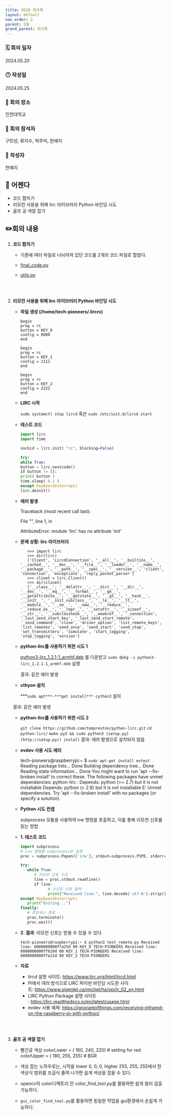 ```yaml
---
title: 0520 회의록
layout: default
nav_order: 2
parent: 5월
grand_parent: 회의록
---
```


### 🗓️ 회의 일자

2024.05.20

### 🕛 작성일

2024.05.25

### 🚩 회의 장소

인천대학교

### 🤝 회의 참석자

구민성, 류지수, 박주미, 한예지

### 🙎 작성자

한예지

## 📣 어젠다

- 코드 합치기
- 리모컨 사용을 위해 lirc 라이브러리 Python 바인딩 시도
- 골프 공 색깔 잡기

## ✏️회의 내용

1. **코드 합치기**

   - 기존에 여러 파일로 나뉘어져 있던 코드를 2개의 코드 파일로 합쳤다.
   - [final_code.py](https://github.com/TECH-PIONEERS/capstone-project/blob/main/opencv/final_code.py)
   - [utils.py](https://github.com/TECH-PIONEERS/capstone-project/blob/main/opencv/utils.py)

     <br/><br/>

2. **리모컨 사용을 위해 lirc 라이브러리 Python 바인딩 시도**

   - **파일 생성 (/home/tech-pioneers/.lircrc)**
      
      ```
      begin
      prog = rc
      button = KEY_0
      config = 0000
      end
      
      begin
      prog = rc
      button = KEY_1
      config = 1111
      end
      
      begin
      prog = rc
      button = KEY_2
      config = 2222
      end
      
      ```
      
   - **LIRC 시작**
      
      `sudo systemctl stop lircd` 혹은 `sudo /etc/init.d/lircd start`
      
   - **테스트 코드**
      
      ```python
      import lirc
      import time
      
      sockid = lirc.init( "rc", blocking=False)
      
      try:
      while True:
      button = lirc.nextcode()
      if button != []:
      print( button )
      time.sleep( 0.2 )
      except KeyboardInterrupt:
      lirc.deinit()
      
      ```
      
   - **에러 발생**
      
      Traceback (most recent call last):
      
      File "", line 1, in
      
      AttributeError: module 'lirc' has no attribute 'init'
      
   - **문제 상황: lirc 라이브러리**
      
      ```
         >>> import lirc
         >>> dir(lirc)
         ['Client', 'LircdConnection', '__all__', '__builtins__', '__cached__', '__doc__', '__file__', '__loader__', '__name__', '__package__', '__path__', '__spec__', '__version__', 'client', 'connection', 'exceptions', 'reply_packet_parser']
         >>> clinet = lirc.Client()
         >>> dir(clinet)
         ['__class__', '__delattr__', '__dict__', '__dir__', '__doc__', '__eq__', '__format__', '__ge__', '__getattribute__', '__getstate__', '__gt__', '__hash__', '__init__', '__init_subclass__', '__le__', '__lt__', '__module__', '__ne__', '__new__', '__reduce__', '__reduce_ex__', '__repr__', '__setattr__', '__sizeof__', '__str__', '__subclasshook__', '__weakref__', '_connection', '_last_send_start_key', '_last_send_start_remote', '_send_command', 'close', 'driver_option', 'list_remote_keys', 'list_remotes', 'send_once', 'send_start', 'send_stop', 'set_transmitters', 'simulate', 'start_logging', 'stop_logging', 'version']
      
      ```
      
   - **python-lirc를 사용하기 위한 시도 1**
      
      [python3-lirc_1.2.1-1_armhf.deb](https://github.com/tompreston/python-lirc/releases/download/v1.2.1/python3-lirc_1.2.1-1_armhf.deb) 를 다운받고 `sudo dpkg -i python3-lirc_1.2.1-1_armhf.deb` 실행
      
      결과: 같은 에러 발생
      
   - **cthyon 설치**

      ***`sudo apt***-***get install*** cython3` 설치

   결과: 같은 에러 발생

   - **python-lirc를 사용하기 위한 시도 2**
      
      `git clone https://github.com/tompreston/python-lirc.git`
      `cd python-lirc/`
      `make py3 && sudo python3 [setup.py](http://setup.py/) install`
      결과: 에러 발생으로 설치되지 않음
      
   - **evdev 사용 시도 에러**
      
      tech-pioneers@raspberrypi:~ $ `sudo apt-get install evtest`
      Reading package lists... Done
      Building dependency tree... Done
      Reading state information... Done
      You might want to run 'apt --fix-broken install' to correct these.
      The following packages have unmet dependencies:
      python-lirc : Depends: python (>= 2.7) but it is not installable
      Depends: python (< 2.8) but it is not installable
      E: Unmet dependencies. Try 'apt --fix-broken install' with no packages (or specify a solution).
      
   - **Python 시도 컨셉**

      subprocess 모듈을 사용하여 irw 명령을 호출하고, 이를 통해 리모컨 신호를 읽는 방법

   - **1. 테스트 코드**

      ```python
      import subprocess
      # irw 명령을 subprocess로 실행
      proc = subprocess.Popen(['irw'], stdout=subprocess.PIPE, stderr=subprocess.PIPE)

      try:
         while True:
            # 리모컨 신호 수신
            line = proc.stdout.readline()
            if line:
                  # 수신된 신호 출력
                  print("Received line:", line.decode('utf-8').strip())
      except KeyboardInterrupt:
         print("Exiting...")
      finally:
         # 프로세스 종료
         proc.terminate()
         proc.wait()

      ```

   - **2. 결과**: 리모컨 신호는 받을 수 있을 수 있다.

      `tech-pioneers@raspberrypi:~ $ python3 test_remote.py
      Received line: 0000000000ffa25d 00 KEY_0 TECH-PIONEERS
      Received line: 0000000000ff629d 00 KEY_1 TECH-PIONEERS
      Received line: 0000000000ffe21d 00 KEY_2 TECH-PIONEERS`

   - **자료**
      - lircd 설명 사이트: https://www.lirc.org/html/lircd.html
      - Pi에서 여러 방식으로 LIRC 파이썬 바인딩 시도한 사이트: https://www.sigmdel.ca/michel/ha/opi/ir_02_en.html
      - LIRC Python Package 설명 사이트 : https://lirc.readthedocs.io/en/latest/usage.html
      - evdev 사용 예제: https://ignorantofthings.com/receiving-infrared-on-the-raspberry-pi-with-python/

     <br/><br/>

2. **골프 공 색깔 잡기**

   - 빨간공 색상
      colorLower = ( 160, 240, 220) # setting for red
      colorUpper = ( 180, 255, 255) # BGR

   - 색상 잡는 노하우로는, 시작을 lower 0, 0, 0, higher 255, 255, 255에서 한 색상식 범위를 조금식 줄여 나가면 쉽게 색상을 잡을 수 있다.

   - opencv의 color디렉토리 안 color_find_tool.py를 활용하면 쉽게 컬러 검출 가능하다.

   - `gui_color_find_tool.py`를 활용하면 동일한 작업을 gui환경에서 손쉽게 가능하다.

     <br/><br/>